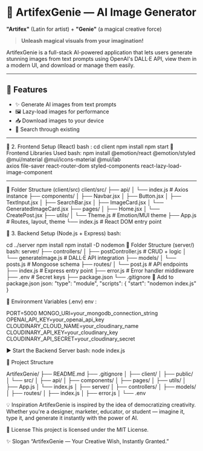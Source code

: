 # 🎨 ArtifexGenie — AI Image Generator

**"Artifex"** (Latin for artist) + **"Genie"** (a magical creative force)  
> **Unleash magical visuals from your imagination!**

ArtifexGenie is a full-stack AI-powered application that lets users generate stunning images from text prompts using OpenAI's DALL·E API, view them in a modern UI, and download or manage them easily.

---

## 📌 Features

- ✨ Generate AI images from text prompts
- 🖼️ Lazy-load images for performance
- 📥 Download images to your device
- 🔎 Search through existing

---

🎨 2. Frontend Setup (React)
bash :
cd client
npm install
npm start
🔧 Frontend Libraries Used
bash:
npm install @emotion/react @emotion/styled @mui/material @mui/icons-material @mui/lab \
axios file-saver react-router-dom styled-components react-lazy-load-image-component

---

📁 Folder Structure (client/src)
client/src/
├── api/
│   └── index.js                   # Axios instance
├── components/
│   ├── Navbar.jsx
│   ├── Button.jsx
│   ├── TextInput.jsx
│   ├── SearchBar.jsx
│   ├── ImageCard.jsx
│   └── GeneratedImageCard.jsx
├── pages/
│   ├── Home.jsx
│   └── CreatePost.jsx
├── utils/
│   └── Theme.js                   # Emotion/MUI theme
├── App.js                         # Routes, layout, theme
└── index.js                       # React DOM entry point


🧠 3. Backend Setup (Node.js + Express)
bash:

cd ../server
npm install
npm install -D nodemon
📁 Folder Structure (server/)
bash:
server/
├── controllers/
│   ├── postController.js          # CRUD + logic
│   └── generateImage.js           # DALL·E API integration
├── models/
│   └── posts.js                   # Mongoose schema
├── routes/
│   └── post.js                    # API endpoints
├── index.js                       # Express entry point
├── error.js                       # Error handler middleware
├── .env                           # Secret keys
├── package.json
└── .gitignore
📄 Add to package.json
json:
"type": "module",
"scripts": {
  "start": "nodemon index.js"
}

🔐 Environment Variables (.env)
env :

PORT=5000
MONGO_URI=your_mongodb_connection_string
OPENAI_API_KEY=your_openai_api_key
CLOUDINARY_CLOUD_NAME=your_cloudinary_name
CLOUDINARY_API_KEY=your_cloudinary_key
CLOUDINARY_API_SECRET=your_cloudinary_secret

▶ Start the Backend Server
bash:
node index.js


📁 Project Structure

ArtifexGenie/
├── README.md
├── .gitignore
│
├── client/
│   ├── public/
│   └── src/
│       ├── api/
│       ├── components/
│       ├── pages/
│       ├── utils/
│       ├── App.js
│       └── index.js
│
├── server/
│   ├── controllers/
│   ├── models/
│   ├── routes/
│   ├── index.js
│   ├── error.js
│   └── .env


💡 Inspiration
ArtifexGenie is inspired by the idea of democratizing creativity. Whether you're a designer, marketer, educator, or student — imagine it, type it, and generate it instantly with the power of AI.

📜 License
This project is licensed under the MIT License.

✨ Slogan
“ArtifexGenie — Your Creative Wish, Instantly Granted.”

